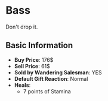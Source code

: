 # Bass

Don't drop it.

## Basic Information

- **Buy Price**: 176$
- **Sell Price**: 61$
- **Sold by Wandering Salesman**: YES
- **Default Gift Reaction**: Normal
- **Heals**:
  - 7 points of Stamina